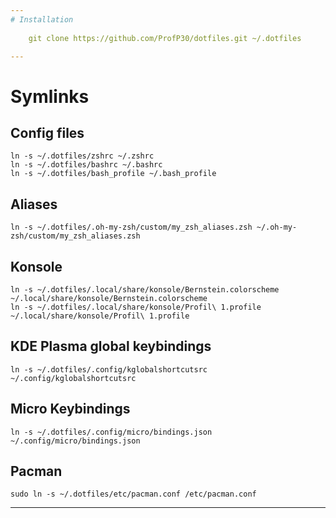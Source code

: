 ```yaml
---
# Installation
    
    git clone https://github.com/ProfP30/dotfiles.git ~/.dotfiles

---
```


# Symlinks

## Config files
    ln -s ~/.dotfiles/zshrc ~/.zshrc
    ln -s ~/.dotfiles/bashrc ~/.bashrc
    ln -s ~/.dotfiles/bash_profile ~/.bash_profile

## Aliases
    ln -s ~/.dotfiles/.oh-my-zsh/custom/my_zsh_aliases.zsh ~/.oh-my-zsh/custom/my_zsh_aliases.zsh

## Konsole
    ln -s ~/.dotfiles/.local/share/konsole/Bernstein.colorscheme ~/.local/share/konsole/Bernstein.colorscheme
    ln -s ~/.dotfiles/.local/share/konsole/Profil\ 1.profile ~/.local/share/konsole/Profil\ 1.profile
    
## KDE Plasma global keybindings
    ln -s ~/.dotfiles/.config/kglobalshortcutsrc ~/.config/kglobalshortcutsrc

## Micro Keybindings
    ln -s ~/.dotfiles/.config/micro/bindings.json ~/.config/micro/bindings.json

## Pacman
    sudo ln -s ~/.dotfiles/etc/pacman.conf /etc/pacman.conf

---
